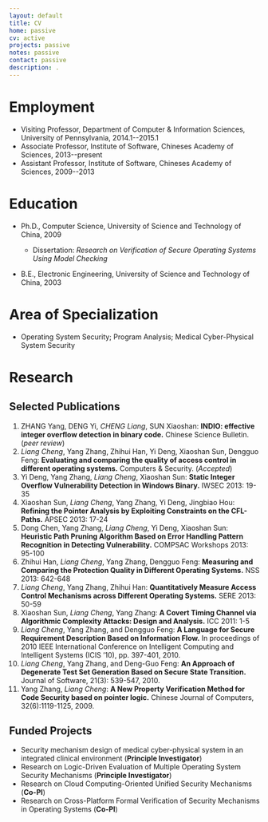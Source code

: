 ```yaml
---
layout: default
title: CV
home: passive
cv: active
projects: passive
notes: passive
contact: passive
description: .
---
```


Employment
==========

-   Visiting Professor, Department of Computer & Information Sciences, University of Pennsylvania, 2014.1--2015.1
-   Associate Professor, Institute of Software, Chineses Academy of Sciences, 2013--present
-   Assistant Professor, Institute of Software, Chineses Academy of Sciences, 2009--2013

Education
=========

-   Ph.D., Computer Science, University of Science and Technology of China, 2009
    -   Dissertation: *Research on Verification of Secure Operating Systems Using Model Checking*

-   B.E., Electronic Engineering, University of Science and Technology of China, 2003

Area of Specialization
======================

-   Operating System Security; Program Analysis; Medical Cyber-Physical System Security



Research
========

Selected Publications
------------

1. ZHANG Yang, DENG Yi, *CHENG Liang*, SUN Xiaoshan: **INDIO: effective integer overflow detection in binary code.** Chinese Science Bulletin. (*peer review*)
2. *Liang Cheng*, Yang Zhang, Zhihui Han, Yi Deng, Xiaoshan Sun, Dengguo Feng: **Evaluating and comparing the quality of access control in different operating systems.** Computers & Security. (*Accepted*)
8. Yi Deng, Yang Zhang, *Liang Cheng*, Xiaoshan Sun: **Static Integer Overflow Vulnerability Detection in Windows Binary.** IWSEC 2013: 19-35
6. Xiaoshan Sun, *Liang Cheng*, Yang Zhang, Yi Deng, Jingbiao Hou: **Refining the Pointer Analysis by Exploiting Constraints on the CFL-Paths.** APSEC 2013: 17-24
7. Dong Chen, Yang Zhang, *Liang Cheng*, Yi Deng, Xiaoshan Sun: **Heuristic Path Pruning Algorithm Based on Error Handling Pattern Recognition in Detecting Vulnerability.** COMPSAC Workshops 2013: 95-100
9. Zhihui Han, *Liang Cheng*, Yang Zhang, Dengguo Feng: **Measuring and Comparing the Protection Quality in Different Operating Systems.** NSS 2013: 642-648
10. *Liang Cheng*, Yang Zhang, Zhihui Han: **Quantitatively Measure Access Control Mechanisms across Different Operating Systems.** SERE 2013: 50-59
11. Xiaoshan Sun, *Liang Cheng*, Yang Zhang: **A Covert Timing Channel via Algorithmic Complexity Attacks: Design and Analysis.** ICC 2011: 1-5
7. *Liang Cheng*, Yang Zhang, and Dengguo Feng: **A Language for Secure Requirement Description Based on Information Flow.** In proceedings of 2010 IEEE International Conference on Intelligent Computing and Intelligent Systems (ICIS ’10), pp. 397-401, 2010.
4. *Liang Cheng*, Yang Zhang, and Deng-Guo Feng: **An Approach of Degenerate Test Set Generation Based on Secure State Transition.** Journal of Software, 21(3): 539-547, 2010.
5. Yang Zhang, *Liang Cheng*: **A New Property Verification Method for Code Security based on pointer logic.** Chinese Journal of Computers, 32(6):1119-1125, 2009.

Funded Projects
----------------

* Security mechanism design of medical cyber-physical system in an integrated clinical environment (**Principle Investigator**)
* Research on Logic-Driven Evaluation of Multiple Operating System Security Mechanisms (**Principle Investigator**)
* Research on Cloud Computing-Oriented Unified Security Mechanisms (**Co-PI**)
* Research on Cross-Platform Formal Verification of Security Mechanisms in Operating Systems (**Co-PI**)





<!--
students under my advising
Awards and Grants
Departmental Service
Other Service
-->
